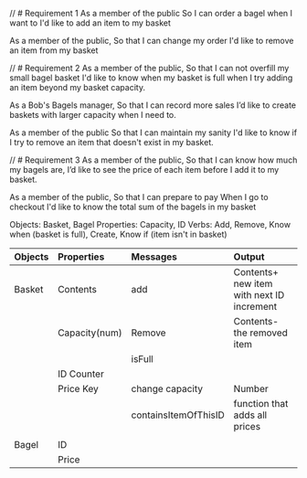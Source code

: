 // # Requirement 1
As a member of the public
So I can order a bagel when I want to
I'd like to add an item to my basket

As a member of the public,
So that I can change my order
I'd like to remove an item from my basket

// # Requirement 2
As a member of the public,
So that I can not overfill my small bagel basket
I'd like to know when my basket is full when I try adding an item beyond my basket capacity.

As a Bob's Bagels manager,
So that I can record more sales
I’d like to create baskets with larger capacity when I need to.

As a member of the public
So that I can maintain my sanity
I'd like to know if I try to remove an item that doesn't exist in my basket.

// # Requirement 3
As a member of the public,
So that I can know how much my bagels are,
I’d like to see the price of each item before I add it to my basket.

As a member of the public,
So that I can prepare to pay
When I go to checkout I'd like to know the total sum of the bagels in my basket


Objects: Basket, Bagel
Properties: Capacity, ID
Verbs: Add, Remove, Know when (basket is full), Create, Know if (item isn't in basket)



| Objects     | Properties      | Messages            | Output                                       |
| :------     | :---------      | :-------            | :-----                                       |
| Basket      | Contents        |   add               | Contents+ new item with next ID increment    |
|             | Capacity(num)   | Remove              | Contents- the removed item                   |
|             |                 |  isFull             |                                              |
|             |   ID Counter    |
|             | Price Key       |change capacity      | Number                                       |
|             |                 | containsItemOfThisID| function that adds all prices                |
|             |                 |                     |                                              |
| Bagel       |     ID   
|             |     Price       |                     |